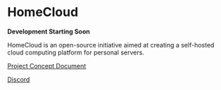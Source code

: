 # HomeCloud

**Development Starting Soon**

HomeCloud is an open-source initiative aimed at creating a self-hosted cloud computing platform for personal servers.

[Project Concept Document](https://homecloud.suryansh.one)

[Discord](https://discord.gg/pemra9uaC9)